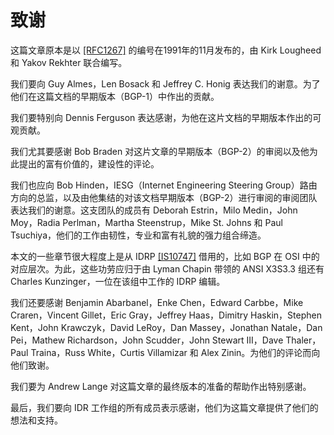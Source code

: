 # 致谢

这篇文章原本是以 [[RFC1267]](https://www.rfc-editor.org/rfc/rfc1267.html) 的编号在1991年的11月发布的，由 Kirk Lougheed 和 Yakov Rekhter 联合编写。

我们要向 Guy Almes，Len Bosack 和 Jeffrey C. Honig 表达我们的谢意。为了他们在这篇文档的早期版本（BGP-1）中作出的贡献。

我们要特别向 Dennis Ferguson 表达感谢，为他在这片文档的早期版本作出的可观贡献。

我们尤其要感谢 Bob Braden 对这片文章的早期版本（BGP-2）的审阅以及他为此提出的富有价值的，建设性的评论。

我们也应向 Bob Hinden，IESG（Internet Engineering Steering Group）路由方向的总监，以及由他集结的对该文档早期版本（BGP-2）进行审阅的审阅团队表达我们的谢意。这支团队的成员有 Deborah Estrin，Milo Medin，John Moy，Radia Perlman，Martha Steenstrup，Mike St. Johns 和 Paul Tsuchiya，他们的工作由韧性，专业和富有礼貌的强力组合缔造。

本文的一些章节很大程度上是从 IDRP [[IS10747]](https://www.iso.org/standard/21417.html) 借用的，比如 BGP 在 OSI 中的对应层次。为此，这些功劳应归于由 Lyman Chapin 带领的 ANSI X3S3.3 组还有 Charles Kunzinger，一位在该组中工作的 IDRP 编辑。

我们还要感谢 Benjamin Abarbanel，Enke Chen，Edward Carbbe，Mike Craren，Vincent Gillet，Eric Gray，Jeffrey Haas，Dimitry Haskin，Stephen Kent，John Krawczyk，David LeRoy，Dan Massey，Jonathan Natale，Dan Pei，Mathew Richardson，John Scudder，John Stewart III，Dave Thaler，Paul Traina，Russ White，Curtis Villamizar 和 Alex Zinin。为他们的评论而向他们致谢。

我们要为 Andrew Lange 对这篇文章的最终版本的准备的帮助作出特别感谢。

最后，我们要向 IDR 工作组的所有成员表示感谢，他们为这篇文章提供了他们的想法和支持。